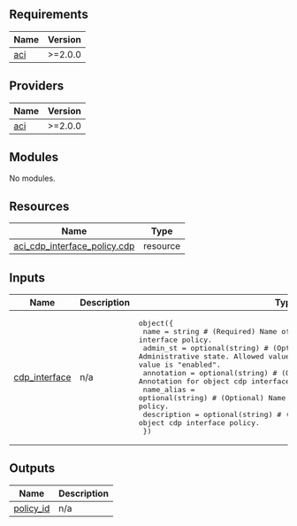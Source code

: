 <!-- BEGIN_TF_DOCS -->
## Requirements

| Name | Version |
|------|---------|
| <a name="requirement_aci"></a> [aci](#requirement\_aci) | >=2.0.0 |

## Providers

| Name | Version |
|------|---------|
| <a name="provider_aci"></a> [aci](#provider\_aci) | >=2.0.0 |

## Modules

No modules.

## Resources

| Name | Type |
|------|------|
| [aci_cdp_interface_policy.cdp](https://registry.terraform.io/providers/CiscoDevNet/aci/latest/docs/resources/cdp_interface_policy) | resource |

## Inputs

| Name | Description | Type | Default | Required |
|------|-------------|------|---------|:--------:|
| <a name="input_cdp_interface"></a> [cdp\_interface](#input\_cdp\_interface) | n/a | <pre>object({<br>    name        = string # (Required) Name of Object cdp interface policy.<br>    admin_st    = optional(string) # (Optional) Administrative state. Allowed values: "enabled", "disabled". Default value is "enabled".<br>    annotation  = optional(string) # (Optional) Annotation for object cdp interface policy.<br>    name_alias  = optional(string) # (Optional) Name alias for object cdp interface policy.<br>    description = optional(string) # (Optional) Description for object cdp interface policy.<br>  })</pre> | n/a | yes |

## Outputs

| Name | Description |
|------|-------------|
| <a name="output_policy_id"></a> [policy\_id](#output\_policy\_id) | n/a |
<!-- END_TF_DOCS -->